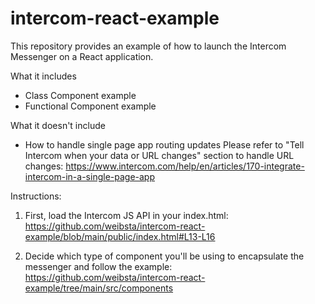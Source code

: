 # intercom-react-example

This repository provides an example of how to launch the Intercom Messenger on a React application. 

What it includes
- Class Component example
- Functional Component example

What it doesn't include
- How to handle single page app routing updates
Please refer to "Tell Intercom when your data or URL changes" section to handle URL changes: https://www.intercom.com/help/en/articles/170-integrate-intercom-in-a-single-page-app


Instructions:

1. First, load the Intercom JS API in your index.html: https://github.com/weibsta/intercom-react-example/blob/main/public/index.html#L13-L16

2. Decide which type of component you'll be using to encapsulate the messenger and follow the example: https://github.com/weibsta/intercom-react-example/tree/main/src/components
